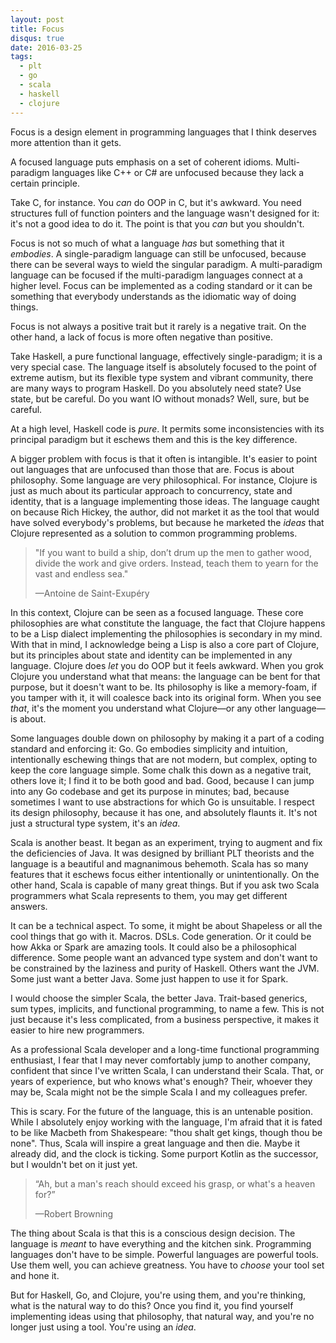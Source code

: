 ```yaml
---
layout: post
title: Focus
disqus: true
date: 2016-03-25
tags: 
  - plt
  - go
  - scala
  - haskell
  - clojure
---
```


Focus is a design element in programming languages that I think deserves more attention than it
gets. 

A focused language puts emphasis on a set of coherent idioms. Multi-paradigm languages like C++ or
C# are unfocused because they lack a certain principle.

Take C, for instance. You *can* do OOP in C, but it's awkward. You need structures full of function
pointers and the language wasn't designed for it: it's not a good idea to do it. The point is that
you *can* but you shouldn't. 

Focus is not so much of what a language *has* but something that it *embodies*. A single-paradigm
language can still be unfocused, because there can be several ways to wield the singular paradigm. A
multi-paradigm language can be focused if the multi-paradigm languages connect at a higher
level. Focus can be implemented as a coding standard or it can be something that everybody
understands as the idiomatic way of doing things.

Focus is not always a positive trait but it rarely is a negative trait. On the other hand, a lack of
focus is more often negative than positive.

Take Haskell, a pure functional language, effectively single-paradigm; it is a very special
case. The language itself is absolutely focused to the point of extreme autism, but its flexible
type system and vibrant community, there are many ways to program Haskell. Do you absolutely need
state? Use state, but be careful. Do you want IO without monads? Well, sure, but be careful.

At a high level, Haskell code is *pure*. It permits some inconsistencies with its principal paradigm
but it eschews them and this is the key difference. 

A bigger problem with focus is that it often is intangible. It's easier to point out languages that
are unfocused than those that are. Focus is about philosophy. Some language are very
philosophical. For instance, Clojure is just as much about its particular approach to concurrency,
state and identity, that is a language implementing those ideas. The language caught on because
Rich Hickey, the author, did not market it as the tool that would have solved everybody's problems,
but because he marketed the *ideas* that Clojure represented as a solution to common programming problems.

> "If you want to build a ship, don’t drum up the men to gather wood, divide the work and give
> orders. Instead, teach them to yearn for the vast and endless sea."
>
> &mdash;Antoine de Saint-Exupéry

In this context, Clojure can be seen as a focused language. These core philosophies are what
constitute the language, the fact that Clojure happens to be a Lisp dialect implementing the
philosophies is secondary in my mind. With that in mind, I acknowledge being a Lisp is also a core
part of Clojure, but its principles about state and identity can be implemented in any
language. Clojure does *let* you do OOP but it feels awkward. When you grok Clojure you understand
what that means: the language can be bent for that purpose, but it doesn't want to be. Its
philosophy is like a memory-foam, if you tamper with it, it will coalesce back into its original
form. When you see *that*, it's the moment you understand what Clojure&mdash;or any other language&mdash;is
about.

Some languages double down on philosophy by making it a part of a coding standard and enforcing it:
Go. Go embodies simplicity and intuition, intentionally eschewing things that are not modern, but
complex, opting to keep the core language simple. Some chalk this down as a negative trait, others
love it; I find it to be both good and bad. Good, because I can jump into any Go codebase and get
its purpose in minutes; bad, because sometimes I want to use abstractions for which Go is
unsuitable. I respect its design philosophy, because it has one, and absolutely flaunts it. It's not
just a structural type system, it's an *idea*.

Scala is another beast. It began as an experiment, trying to augment and fix the deficiencies of
Java. It was designed by brilliant PLT theorists and the language is a beautiful and magnanimous
behemoth. Scala has so many features that it eschews focus either intentionally or
unintentionally. On the other hand, Scala is capable of many great things. But if you ask two Scala
programmers what Scala represents to them, you may get different answers. 

It can be a technical aspect. To some, it might be about Shapeless or all the cool things that go
with it. Macros. DSLs. Code generation. Or it could be how Akka or Spark are amazing tools.  It
could also be a philosophical difference. Some people want an advanced type system and don't want to
be constrained by the laziness and purity of Haskell. Others want the JVM. Some just want a better
Java. Some just happen to use it for Spark.

I would choose the simpler Scala, the better Java. Trait-based generics, sum types, implicits, and
functional programming, to name a few. This is not just because it's less complicated, from a
business perspective, it makes it easier to hire new programmers. 

As a professional Scala developer and a long-time functional programming enthusiast, I fear that I
may never comfortably jump to another company, confident that since I've written Scala, I can
understand their Scala. That, or years of experience, but who knows what's enough? Their, whoever
they may be, Scala might not be the simple Scala I and my colleagues prefer. 

This is scary. For the future of the language, this is an untenable position. While I absolutely
enjoy working with the language, I'm afraid that it is fated to be like Macbeth from Shakespeare:
"thou shalt get kings, though thou be none". Thus, Scala will inspire a great language and then
die. Maybe it already did, and the clock is ticking. Some purport Kotlin as the successor, but I
wouldn't bet on it just yet.

> “Ah, but a man's reach should exceed his grasp, or what's a heaven for?”
>
> &mdash;Robert Browning

The thing about Scala is that this is a conscious design decision. The language is *meant* to have
everything and the kitchen sink. Programming languages don't have to be simple. Powerful languages
are powerful tools. Use them well, you can achieve greatness. You have to *choose* your tool set and
hone it. 

But for Haskell, Go, and Clojure, you're using them, and you're thinking, what is the natural way to
do this? Once you find it, you find yourself implementing ideas using that philosophy, that natural
way, and you're no longer just using a tool. You're using an *idea*.
